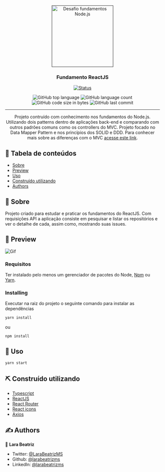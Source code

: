 <p align="center">
  <a href="" rel="noopener">
 <img width=200px height=200px src="https://hotmart.s3.amazonaws.com/product_pictures/6bd576fb-5d9f-4c15-b59d-482ff6a26cbe/GO1.png" alt="Desafio fundamentos Node.js"></a>
</p>

<h3 align="center">Fundamento ReactJS</h3>

<div align="center">

[![Status](https://img.shields.io/badge/status-active-success.svg)]()

  <img alt="GitHub top language" src="https://img.shields.io/github/languages/top/larabeatrizms/projeto-react">
  
  <img alt="GitHub language count" src="https://img.shields.io/github/languages/count/larabeatrizms/projeto-react">
  
  <img alt="GitHub code size in bytes" src="https://img.shields.io/github/languages/code-size/larabeatrizms/projeto-react">
  
  <img alt="GitHub last commit" src="https://img.shields.io/github/last-commit/larabeatrizms/projeto-react">

<!-- [![GitHub Issues](https://img.shields.io/github/issues/larabeatrizms/desafio-fundamentos-nodejs.svg)](https://github.com/larabeatrizms/desafio-fundamentos-nodejs/issues)
[![GitHub Pull Requests](https://img.shields.io/github/issues-pr/larabeatrizms/desafio-fundamentos-nodejs.svg)](https://github.com/larabeatrizms/desafio-fundamentos-nodejs/pulls) -->
<!-- [![License](https://img.shields.io/badge/license-MIT-blue.svg)](/LICENSE) -->

</div>

---

<p align="center"> Projeto contruído com conhecimento nos fundamentos do Node.js. Utilizando dois patterns dentro de aplicações back-end e comparando com outros padrões comuns como os controllers do MVC. Projeto focado no Data Mapper Pattern e nos princípios dos SOLID e DDD. Para conhecer mais sobre as diferenças com o MVC <a href="https://www.notion.so/Repository-service-e-patterns-82419cceb11c4c4fbbc055ade7fb1ac5">acesse este link</a>.
    <br>
</p>

## 📝 Tabela de conteúdos

- [Sobre](#about)
- [Preview](#preview)
- [Uso](#usage)
- [Construído utilizando](#built_using)
- [Authors](#authors)

## 🧐 Sobre <a name = "about"></a>

Projeto criado para estudar e praticar os fundamentos do ReactJS. Com requisições API a aplicação consiste em pesquisar e listar os repositórios e ver o detalhe de cada, assim como, mostrando suas issues.

## 🚀 Preview<a name = "preview"></a>

![Gif](https://i.gyazo.com/6f6771df315eb960d6a6d56cb74c1816.gif)

### Requisitos

Ter instalado pelo menos um gerenciador de pacotes do Node, [Npm](https://www.npmjs.com/) ou [Yarn](https://yarnpkg.com/).

### Installing

Executar na raiz do projeto o seguinte comando para instalar as dependências

```sh
yarn install
```

ou

```sh
npm install
```

## 🎈 Uso <a name="usage"></a>

```sh
yarn start
```

## ⛏️ Construído utilizando <a name = "built_using"></a>

- [Typescript](https://www.typescriptlang.org/)
- [ReactJS](https://reactjs.org/)
- [React Router](https://github.com/ReactTraining/react-router)
- [React icons](https://github.com/react-icons/react-icons)
- [Axios](https://github.com/axios/axios)

## ✍️ Authors <a name = "authors"></a>

👤 **Lara Beatriz**

- Twitter: [@LaraBeatrizMS](https://twitter.com/LaraBeatrizMS)
- Github: [@larabeatrizms](https://github.com/larabeatrizms)
- LinkedIn: [@larabeatrizms](https://linkedin.com/in/larabeatrizms)
